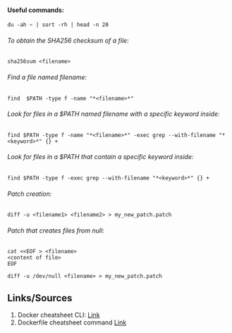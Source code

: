 #### Useful commands:

```
du -ah ~ | sort -rh | head -n 20
```
###### To obtain the SHA256 checksum of a file:
```
sha256sum <filename>
```
###### Find a file named filename:
```
find  $PATH -type f -name "*<filename>*"
```
###### Look for files in a $PATH named filename with a specific keyword inside:
```
find $PATH -type f -name "*<filename>*" -exec grep --with-filename "*<keyword>*" {} +
```
###### Look for files in a $PATH that contain a specific keyword inside:
```
find $PATH -type f -exec grep --with-filename "*<keyword>*" {} +
```
###### Patch creation:
```
diff -u <filename1> <filename2> > my_new_patch.patch
```
###### Patch that creates files from null:
```
cat <<EOF > <filename>
<content of file>
EOF
```
```
diff -u /dev/null <filename> > my_new_patch.patch
```

## Links/Sources

1. Docker cheatsheet CLI: [Link](https://docs.docker.com/get-started/docker_cheatsheet.pdf)
2. Dockerfile cheatsheet command [Link](https://kapeli.com/cheat_sheets/Dockerfile.docset/Contents/Resources/Documents/index)
